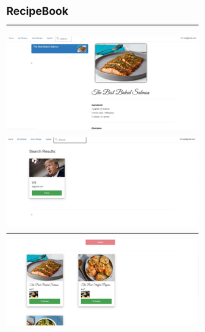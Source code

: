 # RecipeBook
----
![](/screenshots/screenshot1.png)
----

![](/screenshots/screenshot2.png)

----
![](/screenshots/screenshot3.png)

